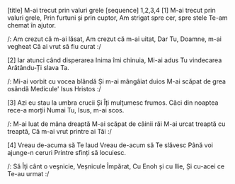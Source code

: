 [title] M-ai trecut prin valuri grele
[sequence] 1,2,3,4
[1]
M-ai trecut prin valuri grele,
Prin furtuni și prin cuptor,
Am strigat spre cer, spre stele
Te-am chemat în ajutor.

/: Am crezut că m-ai lăsat,
Am crezut că m-ai uitat,
Dar Tu, Doamne, m-ai vegheat
Că ai vrut să fiu curat :/

[2]
Iar atunci când disperarea
Inima îmi chinuia,
Mi-ai adus Tu vindecarea
Arătându-Ți slava Ta.

/: Mi-ai vorbit cu vocea blândă
Și m-ai mângâiat duios
M-ai scăpat de grea osândă
Medicule' Isus Hristos :/

[3]
Azi eu stau la umbra crucii
Și Îți mulţumesc frumos.
Căci din noaptea rece-a morții
Numai Tu, Isus, m-ai scos.

/: M-ai luat de mâna dreaptă
M-ai scăpat de câinii răi
M-ai urcat treaptă cu treaptă,
Că m-ai vrut printre ai Tăi :/

[4]
Vreau de-acuma să Te laud
Vreau de-acum să Te slăvesc
Până voi ajunge-n ceruri
Printre sfinți să locuiesc.

/: Să Îţi cânt o veşnicie,
Veșnicule Împărat,
Cu Enoh și cu Ilie,
Și cu-acei ce Te-au urmat :/


